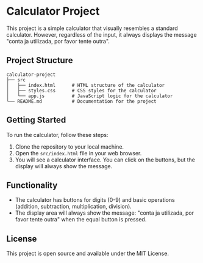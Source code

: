 # Calculator Project

This project is a simple calculator that visually resembles a standard calculator. However, regardless of the input, it always displays the message "conta ja utilizada, por favor tente outra".

## Project Structure

```
calculator-project
├── src
│   ├── index.html      # HTML structure of the calculator
│   ├── styles.css      # CSS styles for the calculator
│   └── app.js          # JavaScript logic for the calculator
└── README.md           # Documentation for the project
```

## Getting Started

To run the calculator, follow these steps:

1. Clone the repository to your local machine.
2. Open the `src/index.html` file in your web browser.
3. You will see a calculator interface. You can click on the buttons, but the display will always show the message.

## Functionality

- The calculator has buttons for digits (0-9) and basic operations (addition, subtraction, multiplication, division).
- The display area will always show the message: "conta ja utilizada, por favor tente outra" when the equal button is pressed.

## License

This project is open source and available under the MIT License.